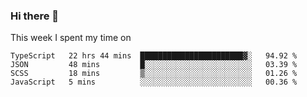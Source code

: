 ### Hi there 👋

<!--
**qiruohan/qiruohan** is a ✨ _special_ ✨ repository because its `README.md` (this file) appears on your GitHub profile.

Here are some ideas to get you started:

- 🔭 I’m currently working on ...
- 🌱 I’m currently learning ...
- 👯 I’m looking to collaborate on ...
- 🤔 I’m looking for help with ...
- 💬 Ask me about ...
- 📫 How to reach me: ...
- 😄 Pronouns: ...
- ⚡ Fun fact: ...
-->

This week I spent my time on 
<!--START_SECTION:waka-->
```text
TypeScript   22 hrs 44 mins  ███████████████████████▓░   94.92 % 
JSON         48 mins         █░░░░░░░░░░░░░░░░░░░░░░░░   03.39 % 
SCSS         18 mins         ▒░░░░░░░░░░░░░░░░░░░░░░░░   01.26 % 
JavaScript   5 mins          ░░░░░░░░░░░░░░░░░░░░░░░░░   00.36 % 
```
<!--END_SECTION:waka-->
